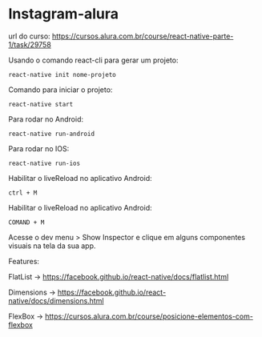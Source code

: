# Instagram-alura

url do curso: https://cursos.alura.com.br/course/react-native-parte-1/task/29758

Usando o comando react-cli para gerar um projeto:

`react-native init nome-projeto`

Comando para iniciar o projeto:

`react-native start`

Para rodar no Android:

`react-native run-android`

Para rodar no IOS:

`react-native run-ios`

Habilitar o liveReload no aplicativo Android:

`ctrl + M`

Habilitar o liveReload no aplicativo Android:

`COMAND + M`

Acesse o dev menu > Show Inspector e clique em alguns componentes visuais na tela da sua app.

Features:

FlatList -> https://facebook.github.io/react-native/docs/flatlist.html

Dimensions -> https://facebook.github.io/react-native/docs/dimensions.html

FlexBox -> https://cursos.alura.com.br/course/posicione-elementos-com-flexbox

